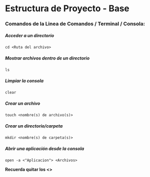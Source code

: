 # Estructura de Proyecto - Base

### Comandos de la Linea de Comandos / Terminal / Consola:

##### Acceder a un directorio
```
cd <Ruta del archivo>
```

##### Mostrar archivos dentro de un directorio
```
ls
```

##### Limpiar la consola
```
clear
```

##### Crear un archivo
```
touch <nombre(s) de archivo(s)>
```

##### Crear un directorio/carpeta
```
mkdir <nombre(s) de carpeta(s)>
```

##### Abrir una aplicación desde la consola
```
open -a <"Aplicacion"> <Archivos>
```

**Recuerda quitar los <>**
